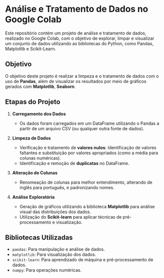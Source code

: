# Análise e Tratamento de Dados no Google Colab

Este repositório contém um projeto de análise e tratamento de dados, realizado no Google Colab, com o objetivo de explorar, limpar e visualizar um conjunto de dados utilizando as bibliotecas do Python, como Pandas, Matplotlib e Scikit-Learn.

## Objetivo

O objetivo deste projeto é realizar a limpeza e o tratamento de dados com o uso de **Pandas**, além de visualizar os resultados por meio de gráficos gerados com **Matplotlib**, **Seaborn**.

## Etapas do Projeto

1. **Carregamento dos Dados**
   - Os dados foram carregados em um DataFrame utilizando o Pandas a partir de um arquivo CSV (ou qualquer outra fonte de dados).
   
2. **Limpeza de Dados**
   - Verificação e tratamento de **valores nulos**: Identificação de valores faltantes e substituição por valores apropriados (como a média para colunas numéricas).
   - Identificação e remoção de **duplicatas** no DataFrame.
   
3. **Alteração de Colunas**
   - Renomeação de colunas para melhor entendimento, alterando de inglês para português, e padronizando nomes.
   
4. **Análise Exploratória**
   - Geração de gráficos utilizando a biblioteca **Matplotlib** para análise visual das distribuições dos dados.
   - Utilização do **Scikit-learn** para aplicar técnicas de pré-processamento e visualização.

## Bibliotecas Utilizadas

- `pandas`: Para manipulação e análise de dados.
- `matplotlib`: Para visualização dos dados.
- `scikit-learn`: Para aprendizado de máquina e pré-processamento de dados.
- `numpy`: Para operações numéricas.

